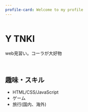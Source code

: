 ```yaml
---
profile-card: Welcome to my profile
---
```


<!DOCTYPE html>
<html lang="ja">
<head>
    <meta charset="UTF-8">
    <meta name="viewport" content="width=device-width, initial-scale=1.0">
    <link href="https://fonts.googleapis.com/css2?family=Noto+Sans&display=swap" rel="stylesheet" href="">
</head>
<body>
    <div class="card">
        <img src="https://picsum.photos/200" alt="" class="profile-img">
        <h1 class="name">Y TNKI</h1>
        <p class="intro">web見習い。コーラが大好物</p>
        <div class="sns-links">
            <a href="#" target="_blank"><img src="https://cdn-icons-png.flaticon.com/24/733/733579.png" alt=""></a>
            <a href="#" target="_blank"><img src="https://cdn-icons-png.flaticon.com/24/733/733558.png" alt=""></a>
        </div>
        <div id="details" class="details hidden">
            <h2>趣味・スキル</h2>
            <ul>
                <li>HTML/CSS/JavaScript</li>
                <li>ゲーム</li>
                <li>旅行(国内、海外)</li>
            </ul>
        </div>
    </div>
</body>
</html>
